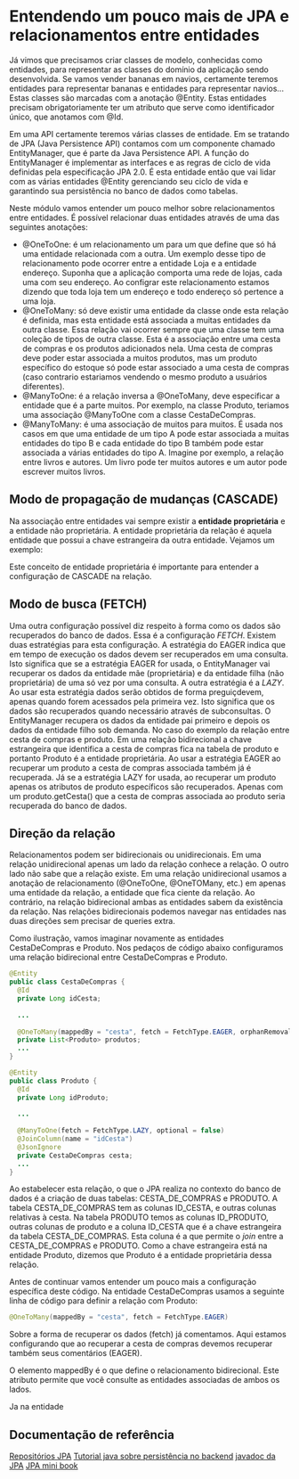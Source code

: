 # Entendendo um pouco mais de JPA e relacionamentos entre entidades

Já vimos que precisamos criar classes de modelo, conhecidas como entidades, para representar as classes do domínio da aplicação sendo desenvolvida. Se vamos vender bananas em navios, certamente teremos entidades para representar bananas e entidades para representar navios... Estas classes são marcadas com a anotação @Entity. Estas entidades precisam obrigatoriamente ter um atributo que serve como identificador único, que anotamos com @Id.

Em uma API certamente teremos várias classes de entidade. Em se tratando de JPA (Java Persistence API) contamos com um componente chamado EntityManager, que é parte da Java Persistence API. A função do EntityManager é implementar as interfaces  e as regras de ciclo de vida definidas pela especificação JPA 2.0. É esta entidade então que vai lidar com as várias entidades @Entity gerenciando seu ciclo de vida e garantindo sua persistência no banco de dados como tabelas.

Neste módulo vamos entender um pouco melhor sobre relacionamentos entre entidades. É possível relacionar duas entidades através de uma das seguintes anotações:

* @OneToOne: é um relacionamento um para um que define que só há uma entidade relacionada com a outra. Um exemplo desse tipo de relacionamento pode ocorrer entre a entidade Loja e a entidade endereço. Suponha que a aplicação comporta uma rede de lojas, cada uma com seu endereço. Ao configrar este relacionamento estamos dizendo que toda loja tem um endereço e todo endereço só pertence a uma loja.
* @OneToMany: só deve existir uma entidade da classe onde esta relação é definida, mas esta entidade está associada a muitas entidades da outra classe. Essa relação vai ocorrer sempre que uma classe tem uma coleção de tipos de outra classe. Esta é a associação entre uma cesta de compras e os produtos adicionados nela. Uma cesta de compras deve poder estar associada a muitos produtos, mas um produto específico do estoque só pode estar associado a uma cesta de compras (caso contrario estariamos vendendo o mesmo produto a usuários diferentes).
* @ManyToOne: é a relação inversa a @OneToMany, deve especificar a entidade que é a parte muitos. Por exemplo, na classe Produto, teriamos uma associação @ManyToOne com a classe CestaDeCompras.
* @ManyToMany: é uma associação de muitos para muitos. É usada nos casos em que uma entidade de um tipo A pode estar associada a muitas entidades do tipo B e cada entidade do tipo B também pode estar associada a várias entidades do tipo A. Imagine por exemplo, a relação entre livros e autores. Um livro pode ter muitos autores e um autor pode escrever muitos livros.

## Modo de propagação de mudanças (CASCADE)

Na associação entre entidades vai sempre existir a **entidade proprietária** e a entidade não proprietária. A entidade proprietária da relação é aquela entidade que possui a chave estrangeira da outra entidade. Vejamos um exemplo:


Este conceito de entidade proprietária é importante para entender a configuração de CASCADE na relação.

## Modo de busca (FETCH)

Uma outra configuração possível diz respeito à forma como os dados são recuperados do banco de dados. Essa é a configuração *FETCH*. Existem duas estratégias para esta configuração. A estratégia do EAGER indica que em tempo de execução os dados devem ser recuperados em uma consulta. Isto significa que se a estratégia EAGER for usada, o EntityManager vai recuperar os dados da entidade mãe (proprietária) e da entidade filha (não proprietária) de uma só vez por uma consulta. A outra estratégia é a *LAZY*. Ao usar esta estratégia dados serão obtidos de forma preguiçdevem, apenas quando forem acessados pela primeira vez. Isto significa que os dados são recuperados quando necessário através de subconsultas. O EntityManager recupera os dados da entidade pai primeiro e depois os dados da entidade filho sob demanda. No caso do exemplo da relação entre cesta de compras e produto. Em uma relação bidirecional a chave estrangeira que identifica a cesta de compras fica na tabela de produto e portanto Produto é a entidade proprietária. Ao usar a estratégia EAGER ao recuperar um produto a cesta de compras associada também já é recuperada. Já se a estratégia LAZY for usada, ao recuperar um produto apenas os atributos de produto específicos são recuperados. Apenas com um produto.getCesta() que a cesta de compras associada ao produto seria recuperada do banco de dados.

## Direção da relação
Relacionamentos podem ser bidirecionais ou unidirecionais. Em uma relação unidirecional apenas um lado da relação conhece a relação. O outro lado não sabe que a relação existe. Em uma relação unidirecional usamos a anotação de relacionamento (@OneToOne, @OneTOMany, etc.) em apenas uma entidade da relação, a entidade que fica ciente da relação. Ao contrário, na relação bidirecional ambas as entidades sabem da existência da relação. Nas relações bidirecionais podemos navegar nas entidades nas duas direções sem precisar de queries extra.

Como ilustração, vamos imaginar novamente as entidades CestaDeCompras e Produto. Nos pedaços de código abaixo configuramos uma relação bidirecional entre CestaDeCompras e Produto.

````java
@Entity
public class CestaDeCompras {
  @Id
  private Long idCesta;
  
  ...
  
  @OneToMany(mappedBy = "cesta", fetch = FetchType.EAGER, orphanRemoval = true)
  private List<Produto> produtos;
  ...
}
````


````java
@Entity
public class Produto {
  @Id
  private Long idProduto;
  
  ...
  
  @ManyToOne(fetch = FetchType.LAZY, optional = false)
  @JoinColumn(name = "idCesta")
  @JsonIgnore
  private CestaDeCompras cesta;
  ...
}
````

Ao estabelecer esta relação, o que o JPA realiza no contexto do banco de dados é a criação de duas tabelas: CESTA_DE_COMPRAS e PRODUTO. A tabela CESTA_DE_COMPRAS tem as colunas ID_CESTA, e outras colunas relativas à cesta. Na tabela PRODUTO temos as colunas ID_PRODUTO, outras colunas de produto e a coluna ID_CESTA que é a chave estrangeira da tabela CESTA_DE_COMPRAS. Esta coluna é a que permite o *join* entre a CESTA_DE_COMPRAS e PRODUTO. Como a chave estrangeira está na entidade Produto, dizemos que Produto é a entidade proprietária dessa relação.

Antes de continuar vamos entender um pouco mais a configuração específica deste código. Na entidade CestaDeCompras usamos a seguinte linha de código para definir a relação com Produto:

```java
@OneToMany(mappedBy = "cesta", fetch = FetchType.EAGER)
````

Sobre a forma de recuperar os dados (fetch) já comentamos. Aqui estamos configurando que ao recuperar a cesta de compras devemos recuperar também seus comentários (EAGER). 

O elemento mappedBy é o que define o relacionamento bidirecional. Este atributo permite que você consulte as entidades associadas de ambos os lados.

Ja na entidade 

## Documentação de referência

[Repositórios JPA](https://docs.spring.io/spring-data/jpa/docs/1.5.0.RELEASE/reference/html/index.html)
[Tutorial java sobre persistência no backend](https://docs.oracle.com/javaee/5/tutorial/doc/bnbrs.html)
[javadoc da JPA](https://docs.oracle.com/javaee/7/api/javax/persistence/package-summary.html)
[JPA mini book](http://enos.itcollege.ee/~jpoial/java/naited/JPA_Mini_Book.pdf)


